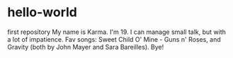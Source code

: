 # hello-world
first repository
My name is Karma. I'm 19. I can manage small talk, but with a lot of impatience. Fav songs: Sweet Child O' Mine - Guns n' Roses, and Gravity (both by John Mayer and Sara Bareilles). Bye!
